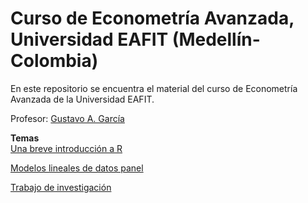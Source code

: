 # Curso de Econometría Avanzada, Universidad EAFIT (Medellín-Colombia)
En este repositorio se encuentra el material del curso de Econometría Avanzada de la Universidad EAFIT.

Profesor: [Gustavo A. García](https://gusgarciacruz.github.io/cv)

**Temas**<br>
[Una breve introducción a R](https://gusgarciacruz.github.io/EbookR_introduccion/)

[Modelos lineales de datos panel](https://gusgarciacruz.github.io/EconometriaAvanzada/ModelosPanel/ModelosPanel.html)

[Trabajo de investigación](https://gusgarciacruz.github.io/EconometriaAvanzada/TrabajoInvestigación/Research%work%2022-I.pdf)
